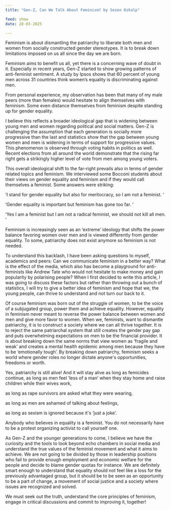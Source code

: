 ```yaml
---
title: "Gen-Z, Can We Talk About Feminism? by Sezen Ozkalp"

feed: show
date: 28-03-2025

---
```


Feminism is about dismantling the patriarchy to liberate both men and women from socially
constructed gender stereotypes. It is to break down limitations imposed on us all since the
day we are born.  

Feminism aims to benefit us all, yet there is a concerning wave of doubt in it. Especially in
recent years, Gen-Z started to show growing patterns of anti-feminist sentiment. A study by
Ipsos shows that 60 percent of young men across 31 countries think women’s equality is
discriminating against men.

From personal experience, my observation has been that many of my male peers (more
than females) would hesitate to align themselves with feminism. Some even distance
themselves from feminism despite standing up for gender equality.  

I believe this reflects a broader ideological gap that is widening between young men and
women regarding political and social matters. Gen-Z is challenging the assumption that each
generation is socially more progressive than the last and statistics show that the gap
between young women and men is widening in terms of support for progressive values. This
phenomenon is observed through voting habits in politics as well. Recent elections from all
around the world demonstrate that the rising far right gets a strikingly higher level of vote
from men among young voters.  

This overall ideological shift to the far-right prevails also in terms of gender related topics
and feminism. We interviewed some Bocconi students about their views on gender equality
and feminism and if they would call themselves a feminist. Some answers were striking:

‘I stand for gender equality but also for meritocracy, so I am not a feminist.
’

‘Gender equality is important but feminism has gone too far.
’

‘Yes I am a feminist but I am not a radical feminist, we should not kill all men.
’

Feminism is increasingly seen as an ‘extreme’ ideology that shifts the power balance
favoring women over men and is viewed differently from gender equality. To some, patriarchy
does not exist anymore so feminism is not needed.

To understand this backlash, I have been asking questions to myself, academics and peers:
Can we communicate feminism in a better way? What is the effect of the media, which also
has become a playground for anti-feminists like Andrew Tate who would not hesitate to make
money and gain popularity by polarising people? When I first decided to write this article, I
was going to discuss these factors but rather than throwing out a bunch of statistics, I will try
to give a better idea of feminism and hope that we, the young people, can thrive to
understand and not turn our back to it.

Of course feminism was born out of the struggle of women, to be the voice of a subjugated
group, power them and achieve equality. However, equality in feminism never meant to
reverse the power balance between women and men and give more favor to women. When
we, feminists, want to dismantle patriarchy, it is to construct a society where we can all thrive together. It is to reject the same patriarchal system that still creates the gender pay gap and puts overwhelming expectations on men to be the financial provider. It is about breaking down the same norms that view women as ‘fragile and weak’ and creates a mental health epidemic among men because they have to be ‘emotionally tough’. By breaking down
patriarchy, feminism seeks a world where gender roles no longer dictate anyone's
opportunities, freedoms or worth.

Yes, patriarchy is still alive! And it will stay alive as long as femicides continue,
as long as men feel ‘less of a man’ when they stay home and raise children while their wives
work,

as long as rape survivors are asked what they were wearing,

as long as men are ashamed of talking about feelings,

as long as sexism is ignored because it's ‘just a joke’.

Anybody who believes in equality is a feminist. You do not necessarily have to be a protest
organizing activist to call yourself one.

As Gen-Z and the younger generations to come, I believe we have the curiosity and the tools
to look beyond echo chambers in social media and understand the true values of the
feminist movement and what it aims to achieve. We are not going to be divided by those in
leadership positions who fail to provide enough employment and economic welfare for the
people and decide to blame gender quotas for instance. We are definitely smart enough to
understand that equality should not feel like a loss for the previously advantaged group, but
it should be to be seen as an opportunity to be a part of change, a movement of social
justice and a society where issues are recognized and solved.

We must seek out the truth, understand the core principles of feminism, engage in critical
discussions and commit to improving it, together!